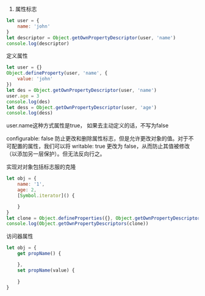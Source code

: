 1.  属性标志
```js
let user = {
    name: 'john'
}
let descriptor = Object.getOwnPropertyDescriptor(user, 'name')
console.log(descriptor)

```

定义属性
```js
let user = {}
Object.defineProperty(user, 'name', {
    value: 'john'
})
let des = Object.getOwnPropertyDescriptor(user, 'name')
user.age = 3
console.log(des)
let dess = Object.getOwnPropertyDescriptor(user, 'age')
console.log(dess)
```
user.name这种方式属性是true， 如果去主动定义的话，不写为false

configurable: false 防止更改和删除属性标志，但是允许更改对象的值。对于不可配置的属性，我们可以将 writable: true 更改为 false，从而防止其值被修改（以添加另一层保护）。但无法反向行之。

实现对对象包括标志服的克隆
```js
let obj = {
    name: '1',
    age: 2,
    [Symbol.iterator]() {

    }
}
let clone = Object.defineProperties({}, Object.getOwnPropertyDescriptors(obj))
console.log(Object.getOwnPropertyDescriptors(clone))
```

访问器属性
```js
let obj = {
    get propName() {

    },
    set propName(value) {
        
    }
}
```
